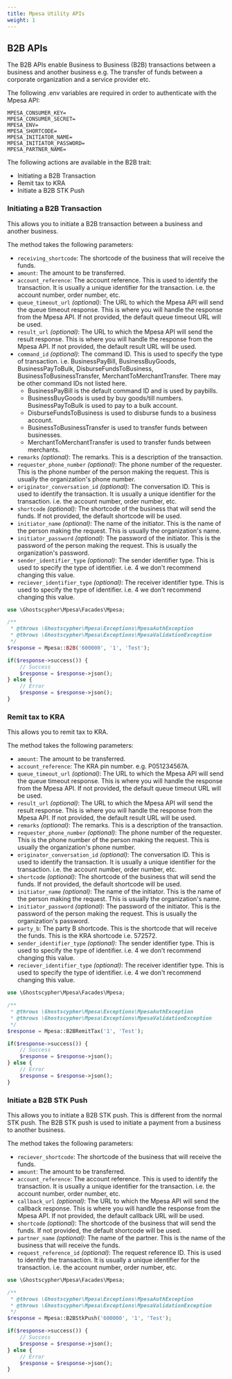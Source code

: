 ```yaml
---
title: Mpesa Utility APIs
weight: 1
---
```


## B2B APIs

The B2B APIs enable Business to Business (B2B) transactions between a business and another business e.g. The transfer of funds between a corporate organization and a service provider etc.

The following .env variables are required in order to authenticate with the Mpesa API:

```dotenv
MPESA_CONSUMER_KEY=
MPESA_CONSUMER_SECRET=
MPESA_ENV=
MPESA_SHORTCODE=
MPESA_INITIATOR_NAME=
MPESA_INITIATOR_PASSWORD=
MPESA_PARTNER_NAME=
```

The following actions are available in the B2B trait:

- Initiating a B2B Transaction
- Remit tax to KRA
- Initiate a B2B STK Push

### Initiating a B2B Transaction

This allows you to initiate a B2B transaction between a business and another business.

The method takes the following parameters:

- `receiving_shortcode`: The shortcode of the business that will receive the funds.
- `amount`: The amount to be transferred.
- `account_reference`: The account reference. This is used to identify the transaction. It is usually a unique identifier for the transaction. i.e. the account number, order number, etc.
- `queue_timeout_url` *(optional)*: The URL to which the Mpesa API will send the queue timeout response. This is where you will handle the response from the Mpesa API. If not provided, the default queue timeout URL will be used.
- `result_url` *(optional)*: The URL to which the Mpesa API will send the result response. This is where you will handle the response from the Mpesa API. If not provided, the default result URL will be used.
- `command_id` *(optional)*: The command ID. This is used to specify the type of transaction. i.e. BusinessPayBill, BusinessBuyGoods, BusinessPayToBulk, DisburseFundsToBusiness, BusinessToBusinessTransfer, MerchantToMerchantTransfer. There may be other command IDs not listed here.
  - BusinessPayBill is the default command ID and is used by paybills.
  - BusinessBuyGoods is used by buy goods/till numbers. BusinessPayToBulk is used to pay to a bulk account.
  - DisburseFundsToBusiness is used to disburse funds to a business account.
  - BusinessToBusinessTransfer is used to transfer funds between businesses.
  - MerchantToMerchantTransfer is used to transfer funds between merchants.
- `remarks` *(optional)*: The remarks. This is a description of the transaction.
- `requester_phone_number` *(optional)*: The phone number of the requester. This is the phone number of the person making the request. This is usually the organization's phone number.
- `originator_conversation_id` *(optional)*: The conversation ID. This is used to identify the transaction. It is usually a unique identifier for the transaction. i.e. the account number, order number, etc.
- `shortcode` *(optional)*: The shortcode of the business that will send the funds. If not provided, the default shortcode will be used.
- `initiator_name` *(optional)*: The name of the initiator. This is the name of the person making the request. This is usually the organization's name.
- `initiator_password` *(optional)*: The password of the initiator. This is the password of the person making the request. This is usually the organization's password.
- `sender_identifier_type` *(optional)*: The sender identifier type. This is used to specify the type of identifier. i.e. 4 we don't recommend changing this value.
- `reciever_identifier_type` *(optional)*: The receiver identifier type. This is used to specify the type of identifier. i.e. 4 we don't recommend changing this value.

```php
use \Ghostscypher\Mpesa\Facades\Mpesa;

/**
 * @throws \Ghostscypher\Mpesa\Exceptions\MpesaAuthException
 * @throws \Ghostscypher\Mpesa\Exceptions\MpesaValidationException
 */
$response = Mpesa::B2B('600000', '1', 'Test');

if($response->success()) {
    // Success
    $response = $response->json();
} else {
    // Error
    $response = $response->json();
}
```

### Remit tax to KRA

This allows you to remit tax to KRA.

The method takes the following parameters:

- `amount`: The amount to be transferred.
- `account_reference`: The KRA pin number. e.g. P051234567A.
- `queue_timeout_url` *(optional)*: The URL to which the Mpesa API will send the queue timeout response. This is where you will handle the response from the Mpesa API. If not provided, the default queue timeout URL will be used.
- `result_url` *(optional)*: The URL to which the Mpesa API will send the result response. This is where you will handle the response from the Mpesa API. If not provided, the default result URL will be used.
- `remarks` *(optional)*: The remarks. This is a description of the transaction.
- `requester_phone_number` *(optional)*: The phone number of the requester. This is the phone number of the person making the request. This is usually the organization's phone number.
- `originator_conversation_id` *(optional)*: The conversation ID. This is used to identify the transaction. It is usually a unique identifier for the transaction. i.e. the account number, order number, etc.
- `shortcode` *(optional)*: The shortcode of the business that will send the funds. If not provided, the default shortcode will be used.
- `initiator_name` *(optional)*: The name of the initiator. This is the name of the person making the request. This is usually the organization's name.
- `initiator_password` *(optional)*: The password of the initiator. This is the password of the person making the request. This is usually the organization's password.
- `party_b`: The party B shortcode. This is the shortcode that will receive the funds. This is the KRA shortcode i.e. 572572.
- `sender_identifier_type` *(optional)*: The sender identifier type. This is used to specify the type of identifier. i.e. 4 we don't recommend changing this value.
- `reciever_identifier_type` *(optional)*: The receiver identifier type. This is used to specify the type of identifier. i.e. 4 we don't recommend changing this value.

```php
use \Ghostscypher\Mpesa\Facades\Mpesa;

/**
 * @throws \Ghostscypher\Mpesa\Exceptions\MpesaAuthException
 * @throws \Ghostscypher\Mpesa\Exceptions\MpesaValidationException
 */
$response = Mpesa::B2BRemitTax('1', 'Test');

if($response->success()) {
    // Success
    $response = $response->json();
} else {
    // Error
    $response = $response->json();
}
```

### Initiate a B2B STK Push

This allows you to initiate a B2B STK push. This is different from the normal STK push. The B2B STK push is used to initiate a payment from a business to another business.

The method takes the following parameters:

- `reciever_shortcode`: The shortcode of the business that will receive the funds.
- `amount`: The amount to be transferred.
- `account_reference`: The account reference. This is used to identify the transaction. It is usually a unique identifier for the transaction. i.e. the account number, order number, etc.
- `callback_url` *(optional)*: The URL to which the Mpesa API will send the callback response. This is where you will handle the response from the Mpesa API. If not provided, the default callback URL will be used.
- `shortcode` *(optional)*: The shortcode of the business that will send the funds. If not provided, the default shortcode will be used.
- `partner_name` *(optional)*: The name of the partner. This is the name of the business that will receive the funds.
- `request_reference_id` *(optional)*: The request reference ID. This is used to identify the transaction. It is usually a unique identifier for the transaction. i.e. the account number, order number, etc.

```php
use \Ghostscypher\Mpesa\Facades\Mpesa;

/**
 * @throws \Ghostscypher\Mpesa\Exceptions\MpesaAuthException
 * @throws \Ghostscypher\Mpesa\Exceptions\MpesaValidationException
 */
$response = Mpesa::B2BStkPush('600000', '1', 'Test');

if($response->success()) {
    // Success
    $response = $response->json();
} else {
    // Error
    $response = $response->json();
}
```

